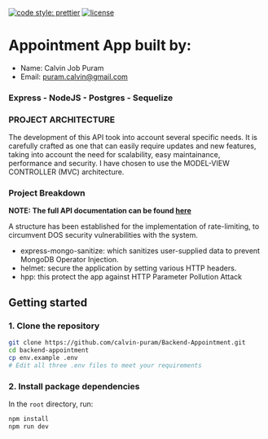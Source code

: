 [![code style: prettier](https://img.shields.io/badge/code_style-prettier-ff69b4.svg)](https://github.com/prettier/prettier)
[![license](https://img.shields.io/github/license/t-ho/mern-stack)](https://github.com/calvin-puram/Backend-Appointment/blob/master/LICENSE)

# Appointment App built by:

- Name: Calvin Job Puram
- Email: puram.calvin@gmail.com

### Express - NodeJS - Postgres - Sequelize

### PROJECT ARCHITECTURE

The development of this API took into account several specific needs. It is carefully crafted as one that can easily require updates and new features, taking into account the need for scalability, easy maintainance, performance and security. I have chosen to use the MODEL-VIEW CONTROLLER (MVC) architecture.

### Project Breakdown

**NOTE: The full API documentation can be found [here](https://documenter.getpostman.com/view/5936515/UVJeEb5A)**

A structure has been established for the implementation of rate-limiting, to circumvent DOS security vulnerabilities with the system.

- express-mongo-sanitize: which sanitizes user-supplied data to prevent MongoDB Operator Injection.
- helmet: secure the application by setting various HTTP headers.
- hpp: this protect the app against HTTP Parameter Pollution Attack

## Getting started

### 1. Clone the repository

```bash
git clone https://github.com/calvin-puram/Backend-Appointment.git
cd backend-appointment
cp env.example .env
# Edit all three .env files to meet your requirements
```

### 2. Install package dependencies

In the `root` directory, run:

```bash
npm install
npm run dev
```
